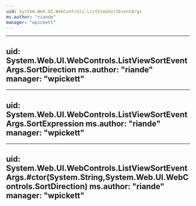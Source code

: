 ```yaml
---
uid: System.Web.UI.WebControls.ListViewSortEventArgs
ms.author: "riande"
manager: "wpickett"
---
```


---
uid: System.Web.UI.WebControls.ListViewSortEventArgs.SortDirection
ms.author: "riande"
manager: "wpickett"
---

---
uid: System.Web.UI.WebControls.ListViewSortEventArgs.SortExpression
ms.author: "riande"
manager: "wpickett"
---

---
uid: System.Web.UI.WebControls.ListViewSortEventArgs.#ctor(System.String,System.Web.UI.WebControls.SortDirection)
ms.author: "riande"
manager: "wpickett"
---
